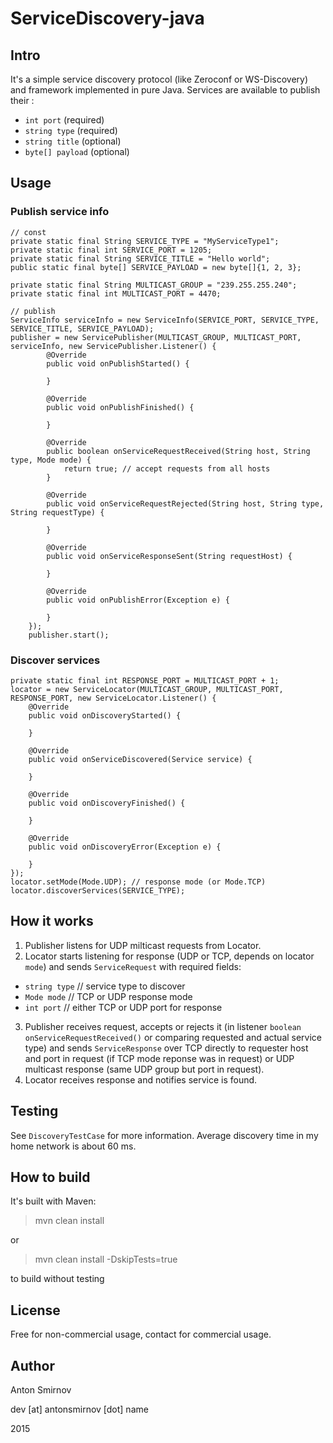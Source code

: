 # ServiceDiscovery-java

## Intro

It's a simple service discovery protocol (like Zeroconf or WS-Discovery) and framework implemented in pure Java.
Services are available to publish their :
* `int port` (required)
* `string type` (required)
* `string title` (optional)
* `byte[] payload` (optional)

## Usage

### Publish service info

    // const
    private static final String SERVICE_TYPE = "MyServiceType1";
    private static final int SERVICE_PORT = 1205;
    private static final String SERVICE_TITLE = "Hello world";
    public static final byte[] SERVICE_PAYLOAD = new byte[]{1, 2, 3};
    
    private static final String MULTICAST_GROUP = "239.255.255.240";
    private static final int MULTICAST_PORT = 4470;

    // publish
    ServiceInfo serviceInfo = new ServiceInfo(SERVICE_PORT, SERVICE_TYPE, SERVICE_TITLE, SERVICE_PAYLOAD);
    publisher = new ServicePublisher(MULTICAST_GROUP, MULTICAST_PORT, serviceInfo, new ServicePublisher.Listener() {
            @Override
            public void onPublishStarted() {

            }

            @Override
            public void onPublishFinished() {

            }

            @Override
            public boolean onServiceRequestReceived(String host, String type, Mode mode) {
                return true; // accept requests from all hosts
            }

            @Override
            public void onServiceRequestRejected(String host, String type, String requestType) {

            }

            @Override
            public void onServiceResponseSent(String requestHost) {

            }

            @Override
            public void onPublishError(Exception e) {

            }
        });
        publisher.start();
    
### Discover services

    private static final int RESPONSE_PORT = MULTICAST_PORT + 1;
    locator = new ServiceLocator(MULTICAST_GROUP, MULTICAST_PORT, RESPONSE_PORT, new ServiceLocator.Listener() {
        @Override
        public void onDiscoveryStarted() {
            
        }

        @Override
        public void onServiceDiscovered(Service service) {

        }

        @Override
        public void onDiscoveryFinished() {

        }

        @Override
        public void onDiscoveryError(Exception e) {

        }
    });
    locator.setMode(Mode.UDP); // response mode (or Mode.TCP)
    locator.discoverServices(SERVICE_TYPE);

## How it works

1. Publisher listens for UDP milticast requests from Locator.
2. Locator starts listening for response (UDP or TCP, depends on locator `mode`) and sends `ServiceRequest` with required fields:
  * `string type` // service type to discover
  * `Mode mode` // TCP or UDP response mode
  * `int port` // either TCP or UDP port for response
3. Publisher receives request, accepts or rejects it (in listener `boolean onServiceRequestReceived()` or comparing requested and actual service type) and sends `ServiceResponse` over TCP directly to requester host and port in request (if TCP mode reponse was in request) or UDP multicast response (same UDP group but port in request).
4. Locator receives response and notifies service is found.
    
## Testing

See `DiscoveryTestCase` for more information. Average discovery time in my home network is about 60 ms.

## How to build

It's built with Maven:

> mvn clean install

or

> mvn clean install -DskipTests=true

to build without testing

## License
Free for non-commercial usage, contact for commercial usage.

## Author
Anton Smirnov

dev [at] antonsmirnov [dot] name

2015
